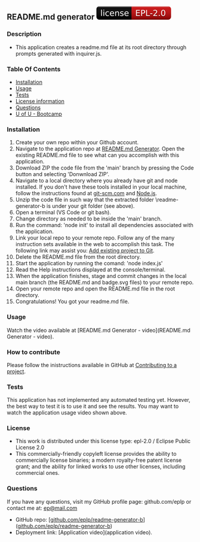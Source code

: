 ## README.md generator   ![](assets/images/badge.svg)
### Description
- This application creates a readme.md file at its root directory through prompts generated with inquirer.js.
### Table Of Contents
- [Installation](#installation)
- [Usage](#usage)
- [Tests](#tests)
- [License information](#license)
- [Questions](#questions)
- [U of U - Bootcamp](#u-of-u---bootcamp)
### Installation  
1. Create your own repo within your Github account.
2. Navigate to the application repo at [README.md Generator](https://github.com/eplp/readme-generator-b). Open the existing README.md file to see what can you accomplish with this application.
3. Download ZIP the code file from the 'main' branch by pressing the Code button and selecting 'Donwnload ZIP'.
4. Navigate to a local directory where you already have git and node installed. If you don't have these tools installed in your local machine, follow the instructions found at [git-scm.com](https://git-scm.com/) and [Node.js](https://nodejs.org/en).
5. Unzip the code file in such way that the extracted folder \readme-generator-b is under your git folder (see above).
6. Open a terminal (VS Code or git bash).
7. Change directory as needed to be inside the 'main' branch.
8. Run the command: 'node init' to install all dependencies associated with the application.
9. Link your local repo to your remote repo. Follow any of the many instruction sets available in the web to accomplish this task. The following link may assist you: [Add existing project to Git](https://gist.github.com/alexpchin/102854243cd066f8b88e).
10. Delete the README.md file from the root directory.
11. Start the application by running the comand: 'node index.js'
12. Read the Help instructions displayed at the console/terminal.
13. When the application finishes, stage and commit changes in the local main branch (the README.md and badge.svg files) to your remote repo.
14. Open your remote repo and open the README.md file in the root directory.
15. Congratulations! You got your readme.md file.

### Usage
Watch the video available at [README.md Generator - video](README.md Generator - video).

### How to contribute
Please follow the inistructions available in GitHub at [Contributing to a project](https://docs.github.com/en/get-started/exploring-projects-on-github/contributing-to-a-project).

### Tests
This application has not implemented any automated testing yet. However, the best way to test it is to use it and see the results. You may want to watch the application usage video shown above.

### License
- This work is distributed under this license type: epl-2.0 / Eclipse Public License 2.0
- This commercially-friendly copyleft license provides the ability to commercially license binaries; a modern royalty-free patent license grant; and the ability for linked works to use other licenses, including commercial ones.
### Questions
If you have any questions, visit my GitHub profile page: github.com/eplp or contact me at: ep@mail.com
- GitHub repo: [[github.com/eplp/readme-generator-b](https://github.com/eplp/readme-generator-b)]([github.com/eplp/readme-generator-b](https://github.com/eplp/readme-generator-b))
- Deployment link: [Application video](application video).

